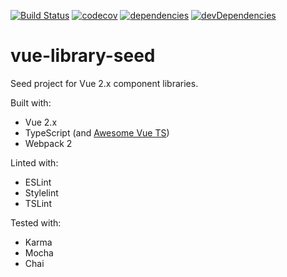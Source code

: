 [![Build Status](https://semaphoreci.com/api/v1/schuijers/vue-library-seed/branches/master/shields_badge.svg)](https://semaphoreci.com/schuijers/vue-library-seed)
[![codecov](https://codecov.io/gh/schuijers/vue-library-seed/branch/master/graph/badge.svg)](https://codecov.io/gh/schuijers/vue-library-seed)
[![dependencies](https://david-dm.org/schuijers/vue-library-seed.svg)](https://david-dm.org/schuijers/vue-library-seed)
[![devDependencies](https://david-dm.org/schuijers/vue-library-seed/dev-status.svg)](https://david-dm.org/schuijers/vue-library-seed?type=dev)

# vue-library-seed
Seed project for Vue 2.x component libraries.

Built with:
* Vue 2.x
* TypeScript (and [Awesome Vue TS](https://github.com/HerringtonDarkholme/av-ts))
* Webpack 2

Linted with:
* ESLint
* Stylelint
* TSLint

Tested with:
* Karma
* Mocha
* Chai
